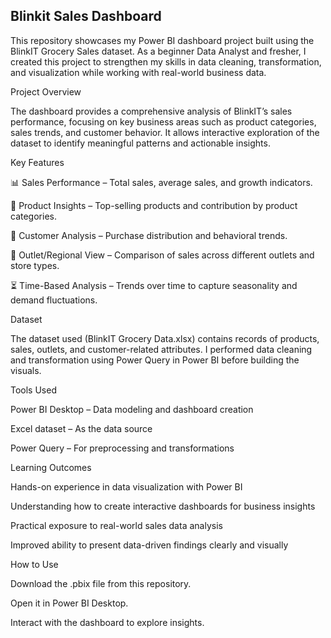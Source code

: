 ## Blinkit Sales Dashboard

This repository showcases my Power BI dashboard project built using the BlinkIT Grocery Sales dataset. As a beginner Data Analyst and fresher, I created this project to strengthen my skills in data cleaning, transformation, and visualization while working with real-world business data.

Project Overview

The dashboard provides a comprehensive analysis of BlinkIT’s sales performance, focusing on key business areas such as product categories, sales trends, and customer behavior. It allows interactive exploration of the dataset to identify meaningful patterns and actionable insights.

Key Features

📊 Sales Performance – Total sales, average sales, and growth indicators.

🛒 Product Insights – Top-selling products and contribution by product categories.

👥 Customer Analysis – Purchase distribution and behavioral trends.

📍 Outlet/Regional View – Comparison of sales across different outlets and store types.

⏳ Time-Based Analysis – Trends over time to capture seasonality and demand fluctuations.

Dataset

The dataset used (BlinkIT Grocery Data.xlsx) contains records of products, sales, outlets, and customer-related attributes. I performed data cleaning and transformation using Power Query in Power BI before building the visuals.

Tools Used

Power BI Desktop – Data modeling and dashboard creation

Excel dataset – As the data source

Power Query – For preprocessing and transformations

Learning Outcomes

Hands-on experience in data visualization with Power BI

Understanding how to create interactive dashboards for business insights

Practical exposure to real-world sales data analysis

Improved ability to present data-driven findings clearly and visually

How to Use

Download the .pbix file from this repository.

Open it in Power BI Desktop.

Interact with the dashboard to explore insights.
